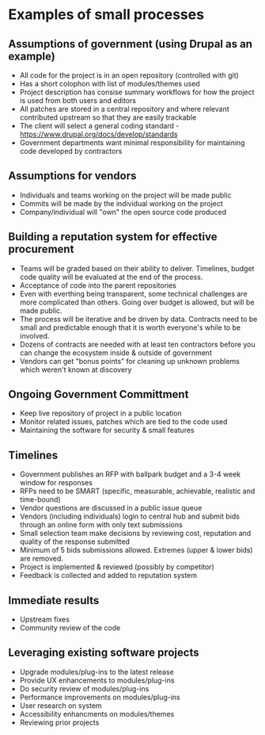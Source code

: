 # Examples of small processes

## Assumptions of government (using Drupal as an example)
- All code for the project is in an open repository (controlled with git)
- Has a short colophon with list of modules/themes used
- Project description has consise summary workflows for how the project is used from both users and editors
- All patches are stored in a central repository and where relevant contributed upstream so that they are easily trackable
- The client will select a general coding standard - https://www.drupal.org/docs/develop/standards
- Government departments want minimal responsibility for maintaining code developed by contractors

## Assumptions for vendors
- Individuals and teams working on the project will be made public
- Commits will be made by the individual working on the project
- Company/individual will "own" the open source code produced

## Building a reputation system for effective procurement
- Teams will be graded based on their ability to deliver. Timelines, budget code quality will be evaluated at the end of the process.
- Acceptance of code into the parent repositories
- Even with everthing being transparent, some technical challenges are more complicated than others. Going over budget is allowed, but will be made public.
- The process will be iterative and be driven by data. Contracts need to be small and predictable enough that it is worth everyone's while to be involved.
- Dozens of contracts are needed with at least ten contractors before you can change the ecosystem inside & outside of government
- Vendors can get "bonus points" for cleaning up unknown problems which weren't known at discovery

## Ongoing Government Committment
- Keep live repository of project in a public location
- Monitor related issues, patches which are tied to the code used
- Maintaining the software for security & small features

## Timelines
- Government publishes an RFP with ballpark budget and a 3-4 week window for responses
- RFPs need to be SMART (specific, measurable, achievable, realistic and time-bound)
- Vendor questions are discussed in a public issue queue
- Vendors (including individuals) login to central hub and submit bids through an online form with only text submissions
- Small selection team make decisions by reviewing cost, reputation and quality of the response submitted
- Minimum of 5 bids submissions allowed. Extremes (upper & lower bids) are removed.
- Project is implemented & reviewed (possibly by competitor)
- Feedback is collected and added to reputation system

## Immediate results
- Upstream fixes
- Community review of the code

## Leveraging existing software projects
- Upgrade modules/plug-ins to the latest release
- Provide UX enhancements to modules/plug-ins
- Do security review of modules/plug-ins
- Performance improvements on modules/plug-ins
- User research on system
- Accessibility enhancments on modules/themes
- Reviewing prior projects
